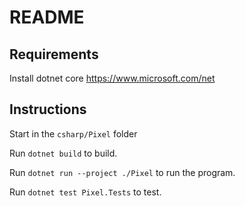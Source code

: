 # README

## Requirements

Install dotnet core <https://www.microsoft.com/net>

## Instructions

Start in the `csharp/Pixel` folder

Run `dotnet build` to build.

Run `dotnet run --project ./Pixel` to run the program.

Run `dotnet test Pixel.Tests` to test.
